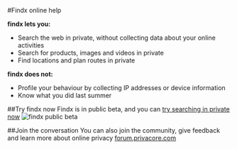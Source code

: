 #Findx online help


**findx lets you:**

- Search the web in private, without collecting data about your online activities
- Search for products, images and videos in private
- Find locations and plan routes in private  

**findx does not:**

- Profile your behaviour by collecting IP addresses or device information
- Know what you did last summer

##Try findx now 
Findx is in public beta, and you can [try searching in private now](https://www.findx.com/)
![findx public beta](https://www.privacore.com/wp-content/uploads/2017/03/MAIL_findx-confirm_mail-880x440.png)



##Join the conversation 
You can also join the community, give feedback and learn more about online privacy 
[forum.privacore.com](https://forum.privacore.com/)
